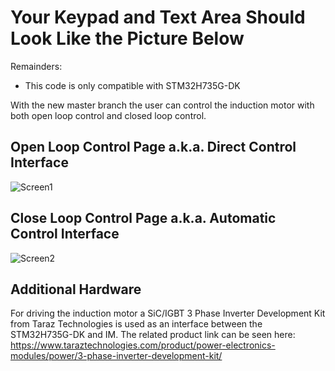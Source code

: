 # Your Keypad and Text Area Should Look Like the Picture Below

Remainders:
- This code is only compatible with STM32H735G-DK

With the new master branch the user can control the induction motor with both open loop control and closed loop control.

## Open Loop Control Page a.k.a. Direct Control Interface
![Screen1](https://user-images.githubusercontent.com/78253199/162137232-a2afa9a7-907d-4c80-8e39-c0834d71f6f5.png)

## Close Loop Control Page a.k.a. Automatic Control Interface
![Screen2](https://user-images.githubusercontent.com/78253199/162137257-00f2aa32-de74-4247-ba68-9fc5e8be8bc7.png)

## Additional Hardware
For driving the induction motor a SiC/IGBT 3 Phase Inverter Development Kit from Taraz Technologies is used as an interface between the STM32H735G-DK and IM. The related product link can be seen here: https://www.taraztechnologies.com/product/power-electronics-modules/power/3-phase-inverter-development-kit/
